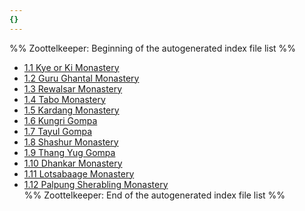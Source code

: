 ```yaml
---
{}
---
```

   
%% Zoottelkeeper: Beginning of the autogenerated index file list  %%   
   
-  [1.1 Kye or Ki Monastery](../../../03%20Culture%20of%20Himachal%20Pradesh/Architecture/1%20Monastries%20of%20Himachal%20Pradesh/1.1%20Kye%20or%20Ki%20Monastery.md)   
-  [1.2 Guru Ghantal Monastery](../../../03%20Culture%20of%20Himachal%20Pradesh/Architecture/1%20Monastries%20of%20Himachal%20Pradesh/1.2%20Guru%20Ghantal%20Monastery.md)   
-  [1.3 Rewalsar Monastery](../../../03%20Culture%20of%20Himachal%20Pradesh/Architecture/1%20Monastries%20of%20Himachal%20Pradesh/1.3%20Rewalsar%20Monastery.md)   
-  [1.4 Tabo Monastery](../../../03%20Culture%20of%20Himachal%20Pradesh/Architecture/1%20Monastries%20of%20Himachal%20Pradesh/1.4%20Tabo%20Monastery.md)   
-  [1.5 Kardang Monastery](../../../03%20Culture%20of%20Himachal%20Pradesh/Architecture/1%20Monastries%20of%20Himachal%20Pradesh/1.5%20Kardang%20Monastery.md)   
-  [1.6 Kungri Gompa](../../../03%20Culture%20of%20Himachal%20Pradesh/Architecture/1%20Monastries%20of%20Himachal%20Pradesh/1.6%20Kungri%20Gompa.md)   
-  [1.7 Tayul Gompa](../../../03%20Culture%20of%20Himachal%20Pradesh/Architecture/1%20Monastries%20of%20Himachal%20Pradesh/1.7%20Tayul%20Gompa.md)   
-  [1.8 Shashur Monastery](../../../03%20Culture%20of%20Himachal%20Pradesh/Architecture/1%20Monastries%20of%20Himachal%20Pradesh/1.8%20Shashur%20Monastery.md)   
-  [1.9 Thang Yug Gompa](../../../03%20Culture%20of%20Himachal%20Pradesh/Architecture/1%20Monastries%20of%20Himachal%20Pradesh/1.9%20Thang%20Yug%20Gompa.md)   
-  [1.10 Dhankar Monastery](../../../03%20Culture%20of%20Himachal%20Pradesh/Architecture/1%20Monastries%20of%20Himachal%20Pradesh/1.10%20Dhankar%20Monastery.md)   
-  [1.11 Lotsabaage Monastery](../../../03%20Culture%20of%20Himachal%20Pradesh/Architecture/1%20Monastries%20of%20Himachal%20Pradesh/1.11%20Lotsabaage%20Monastery.md)   
-  [1.12 Palpung Sherabling Monastery](../../../03%20Culture%20of%20Himachal%20Pradesh/Architecture/1%20Monastries%20of%20Himachal%20Pradesh/1.12%20Palpung%20Sherabling%20Monastery.md)   
%% Zoottelkeeper: End of the autogenerated index file list  %%